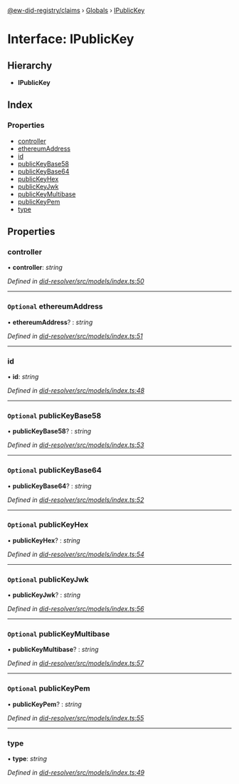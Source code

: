 [@ew-did-registry/claims](../README.md) › [Globals](../globals.md) › [IPublicKey](ipublickey.md)

# Interface: IPublicKey

## Hierarchy

* **IPublicKey**

## Index

### Properties

* [controller](ipublickey.md#controller)
* [ethereumAddress](ipublickey.md#optional-ethereumaddress)
* [id](ipublickey.md#id)
* [publicKeyBase58](ipublickey.md#optional-publickeybase58)
* [publicKeyBase64](ipublickey.md#optional-publickeybase64)
* [publicKeyHex](ipublickey.md#optional-publickeyhex)
* [publicKeyJwk](ipublickey.md#optional-publickeyjwk)
* [publicKeyMultibase](ipublickey.md#optional-publickeymultibase)
* [publicKeyPem](ipublickey.md#optional-publickeypem)
* [type](ipublickey.md#type)

## Properties

###  controller

• **controller**: *string*

*Defined in [did-resolver/src/models/index.ts:50](https://github.com/energywebfoundation/ew-did-registry/blob/8eb572c/packages/did-resolver/src/models/index.ts#L50)*

___

### `Optional` ethereumAddress

• **ethereumAddress**? : *string*

*Defined in [did-resolver/src/models/index.ts:51](https://github.com/energywebfoundation/ew-did-registry/blob/8eb572c/packages/did-resolver/src/models/index.ts#L51)*

___

###  id

• **id**: *string*

*Defined in [did-resolver/src/models/index.ts:48](https://github.com/energywebfoundation/ew-did-registry/blob/8eb572c/packages/did-resolver/src/models/index.ts#L48)*

___

### `Optional` publicKeyBase58

• **publicKeyBase58**? : *string*

*Defined in [did-resolver/src/models/index.ts:53](https://github.com/energywebfoundation/ew-did-registry/blob/8eb572c/packages/did-resolver/src/models/index.ts#L53)*

___

### `Optional` publicKeyBase64

• **publicKeyBase64**? : *string*

*Defined in [did-resolver/src/models/index.ts:52](https://github.com/energywebfoundation/ew-did-registry/blob/8eb572c/packages/did-resolver/src/models/index.ts#L52)*

___

### `Optional` publicKeyHex

• **publicKeyHex**? : *string*

*Defined in [did-resolver/src/models/index.ts:54](https://github.com/energywebfoundation/ew-did-registry/blob/8eb572c/packages/did-resolver/src/models/index.ts#L54)*

___

### `Optional` publicKeyJwk

• **publicKeyJwk**? : *string*

*Defined in [did-resolver/src/models/index.ts:56](https://github.com/energywebfoundation/ew-did-registry/blob/8eb572c/packages/did-resolver/src/models/index.ts#L56)*

___

### `Optional` publicKeyMultibase

• **publicKeyMultibase**? : *string*

*Defined in [did-resolver/src/models/index.ts:57](https://github.com/energywebfoundation/ew-did-registry/blob/8eb572c/packages/did-resolver/src/models/index.ts#L57)*

___

### `Optional` publicKeyPem

• **publicKeyPem**? : *string*

*Defined in [did-resolver/src/models/index.ts:55](https://github.com/energywebfoundation/ew-did-registry/blob/8eb572c/packages/did-resolver/src/models/index.ts#L55)*

___

###  type

• **type**: *string*

*Defined in [did-resolver/src/models/index.ts:49](https://github.com/energywebfoundation/ew-did-registry/blob/8eb572c/packages/did-resolver/src/models/index.ts#L49)*
